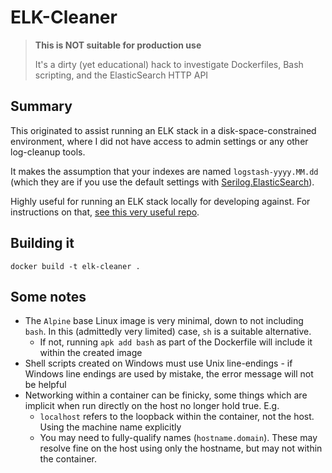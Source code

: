 # ELK-Cleaner

> **This is NOT suitable for production use**
> 
> It's a dirty (yet educational) hack to investigate Dockerfiles, Bash scripting, and the ElasticSearch HTTP API

## Summary
This originated to assist running an ELK stack in a disk-space-constrained environment, where I did not have access to admin settings or any other log-cleanup tools.

It makes the assumption that your indexes are named `logstash-yyyy.MM.dd` (which they are if you use the default settings with [Serilog.ElasticSearch](https://github.com/serilog/serilog-sinks-elasticsearch)).

Highly useful for running an ELK stack locally for developing against. For instructions on that, [see this very useful repo](https://github.com/deviantony/docker-elk).

## Building it
```docker build -t elk-cleaner .```

## Some notes
* The `Alpine` base Linux image is very minimal, down to not including `bash`. In this (admittedly very limited) case, `sh` is a suitable alternative.
  * If not, running `apk add bash` as part of the Dockerfile will include it within the created image
* Shell scripts created on Windows must use Unix line-endings - if Windows line endings are used by mistake, the error message will not be helpful
* Networking within a container can be finicky, some things which are implicit when run directly on the host no longer hold true. E.g.
  * `localhost` refers to the loopback within the container, not the host. Using the machine name explicitly
  * You may need to fully-qualify names (`hostname.domain`). These may resolve fine on the host using only the hostname, but may not within the container.